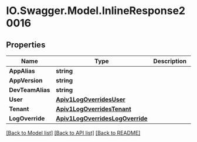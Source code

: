 # IO.Swagger.Model.InlineResponse20016
## Properties

Name | Type | Description | Notes
------------ | ------------- | ------------- | -------------
**AppAlias** | **string** |  | [optional] 
**AppVersion** | **string** |  | [optional] 
**DevTeamAlias** | **string** |  | [optional] 
**User** | [**Apiv1LogOverridesUser**](Apiv1LogOverridesUser.md) |  | [optional] 
**Tenant** | [**Apiv1LogOverridesTenant**](Apiv1LogOverridesTenant.md) |  | [optional] 
**LogOverride** | [**Apiv1LogOverridesLogOverride**](Apiv1LogOverridesLogOverride.md) |  | [optional] 

[[Back to Model list]](../README.md#documentation-for-models) [[Back to API list]](../README.md#documentation-for-api-endpoints) [[Back to README]](../README.md)

